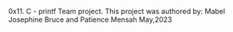 0x11. C - printf Team project.
This project was authored by: Mabel Josephine Bruce and Patience Mensah
May,2023
